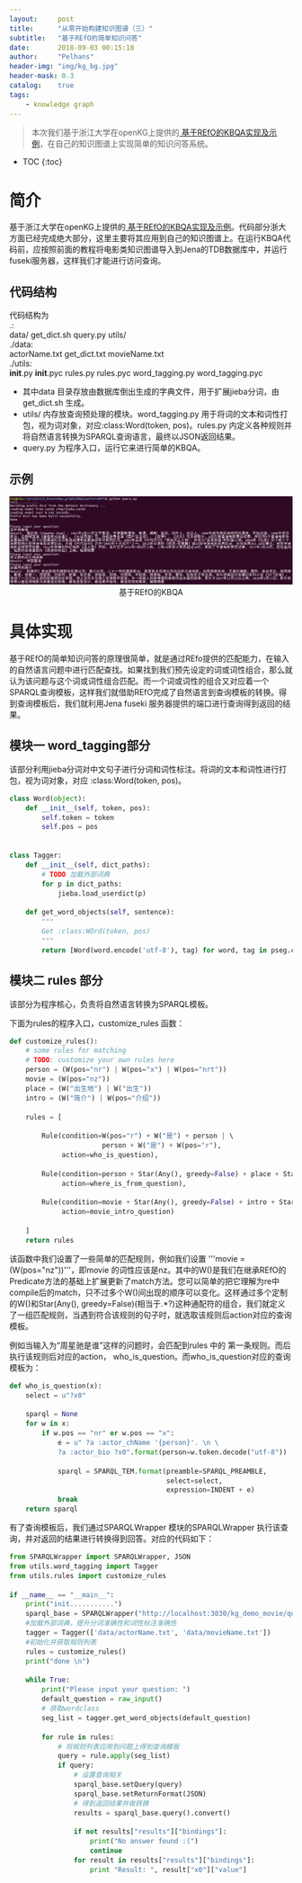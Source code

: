 ```yaml
---
layout:     post
title:      "从零开始构建知识图谱（三）"
subtitle:   "基于REfO的简单知识问答"
date:       2018-09-03 00:15:18
author:     "Pelhans"
header-img: "img/kg_bg.jpg"
header-mask: 0.3 
catalog:    true
tags:
    - knowledge graph
---
```



> 本次我们基于浙江大学在openKG上提供的[ 基于REfO的KBQA实现及示例](http://openkg.cn/tool/eb483ee4-3be1-4d4b-974d-970d35307e8d)，在自己的知识图谱上实现简单的知识问答系统。

* TOC
{:toc}

# 简介

基于浙江大学在openKG上提供的[ 基于REfO的KBQA实现及示例](http://openkg.cn/tool/eb483ee4-3be1-4d4b-974d-970d35307e8d)。代码部分浙大方面已经完成绝大部分，这里主要将其应用到自己的知识图谱上。在运行KBQA代码前，应按照前面的教程将电影类知识图谱导入到Jena的TDB数据库中，并运行fuseki服务器，这样我们才能进行访问查询。

## 代码结构 
   
代码结构为               
.:           
data/  get_dict.sh  query.py  utils/     
./data:        
actorName.txt  get_dict.txt  movieName.txt    
./utils:        
__init__.py  __init__.pyc  rules.py  rules.pyc  word_tagging.py  word_tagging.pyc    
             
* 其中data 目录存放由数据库倒出生成的字典文件，用于扩展jieba分词，由 get_dict.sh 生成。    
* utils/ 内存放查询预处理的模块。word_tagging.py 用于将词的文本和词性打包，视为词对象，对应:class:Word(token, pos)。rules.py 内定义各种规则并将自然语言转换为SPARQL查询语言，最终以JSON返回结果。    
* query.py 为程序入口，运行它来进行简单的KBQA。

## 示例                                      
<p align="center">                            
<img src="/img/in-post/kg_from_0/example_REfO_KBQA.png">         
<br/> 基于REfO的KBQA                          
</p>

# 具体实现

基于REfO的简单知识问答的原理很简单，就是通过REfo提供的匹配能力，在输入的自然语言问题中进行匹配查找。如果找到我们预先设定的词或词性组合，那么就认为该问题与这个词或词性组合匹配。而一个词或词性的组合又对应着一个SPARQL查询模板，这样我们就借助REfO完成了自然语言到查询模板的转换。得到查询模板后，我们就利用Jena fuseki 服务器提供的端口进行查询得到返回的结果。

## 模块一 word_tagging部分

该部分利用jieba分词对中文句子进行分词和词性标注。将词的文本和词性进行打包，视为词对象，对应 :class:Word(token, pos)。

```python
class Word(object):    
    def __init__(self, token, pos):
        self.token = token
        self.pos = pos 
                       
                       
class Tagger:          
    def __init__(self, dict_paths):
        # TODO 加载外部词典
        for p in dict_paths:
            jieba.load_userdict(p)
                       
    def get_word_objects(self, sentence):
        """            
        Get :class:WOrd(token, pos)
        """            
        return [Word(word.encode('utf-8'), tag) for word, tag in pseg.cut(sentence)]
```

## 模块二 rules 部分

该部分为程序核心，负责将自然语言转换为SPARQL模板。

下面为rules的程序入口，customize_rules 函数：

```python
def customize_rules():
    # some rules for matching
    # TODO: customize your own rules here
    person = (W(pos="nr") | W(pos="x") | W(pos="nrt"))
    movie = (W(pos="nz"))
    place = (W("出生地") | W("出生"))
    intro = (W("简介") | W(pos="介绍"))
                                
    rules = [      
                                
        Rule(condition=W(pos="r") + W("是") + person | \ 
                       person + W("是") + W(pos="r"),
             action=who_is_question),
                            
        Rule(condition=person + Star(Any(), greedy=False) + place + Star(Any(), greedy=False),
             action=where_is_from_question),
                            
        Rule(condition=movie + Star(Any(), greedy=False) + intro + Star(Any(), greedy=False) ,
             action=movie_intro_question)
                            
    ]         
    return rules
```

该函数中我们设置了一些简单的匹配规则，例如我们设置 '''movie = (W(pos="nz"))'''，即movie 的词性应该是nz。其中的W()是我们在继承REfO的Predicate方法的基础上扩展更新了match方法。您可以简单的把它理解为re中compile后的match，只不过多个W()间出现的顺序可以变化。这样通过多个定制的W()和Star(Any(), greedy=False)(相当于.*?)这种通配符的组合，我们就定义了一组匹配规则，当遇到符合该规则的句子时，就选取该规则后action对应的查询模板。

例如当输入为“周星驰是谁”这样的问题时，会匹配到rules 中的 第一条规则。而后执行该规则后对应的action， who_is_question。而who_is_question对应的查询模板为：

```python
def who_is_question(x):
    select = u"?x0"               
         
    sparql = None
    for w in x:
        if w.pos == "nr" or w.pos == "x":
            e = u" ?a :actor_chName '{person}'. \n \
            ?a :actor_bio ?x0".format(person=w.token.decode("utf-8"))
         
            sparql = SPARQL_TEM.format(preamble=SPARQL_PREAMBLE,
                                       select=select,
                                       expression=INDENT + e)
            break
    return sparql
```

有了查询模板后，我们通过SPARQLWrapper 模块的SPARQLWrapper 执行该查询，并对返回的结果进行转换得到回答。对应的代码如下：

```python
from SPARQLWrapper import SPARQLWrapper, JSON    
from utils.word_tagging import Tagger
from utils.rules import customize_rules                   
                 
if __name__ == "__main__":    
    print("init...........")    
    sparql_base = SPARQLWrapper("http://localhost:3030/kg_demo_movie/query")
    #加载外部词典，提升分词准确性和词性标注准确性
    tagger = Tagger(['data/actorName.txt', 'data/movieName.txt'])
    #初始化并获取规则列表
    rules = customize_rules()   
    print("done \n")    
                 
    while True:    
        print("Please input your question: ")    
        default_question = raw_input()    
        # 获取wordclass
        seg_list = tagger.get_word_objects(default_question)
                 
        for rule in rules:    
            # 将规则列表应用到问题上得到查询模板
            query = rule.apply(seg_list)    
            if query:    
                # 设置查询相关
                sparql_base.setQuery(query)    
                sparql_base.setReturnFormat(JSON)         
                # 得到返回结果并做转换
                results = sparql_base.query().convert()   
                 
                if not results["results"]["bindings"]:    
                    print("No answer found :(")    
                    continue    
                for result in results["results"]["bindings"]:
                    print "Result: ", result["x0"]["value"]
```
